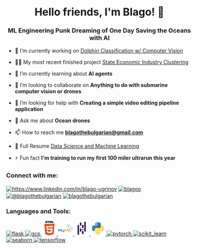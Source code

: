 <h1 align="center">Hello friends, I'm Blago! 👋</h1>
<h3 align="center">ML Engineering Punk Dreaming of One Day Saving the Oceans with AI</h3>

- 🔭 I’m currently working on [Dolphin Classification w/ Computer Vision](https://github.com/blagothebulgarian/dolphin-classification-CV)

- 👨‍💻 My most recent finished project [State Economic Industry Clustering](https://github.com/blagothebulgarian/State-Industry-Economic-Crisis-Modeling)

- 🌱 I’m currently learning about **AI agents**

- 👯 I’m looking to collaborate on **Anything to do with submarine computer vision or drones**

- 🤝 I’m looking for help with **Creating a simple video editing pipeline application**

- 💬 Ask me about **Ocean drones**

- 📫 How to reach me **blagothebulgarian@gmail.com**

- 📄 Full Resume [Data Science and Machine Learning](https://github.com/blagothebulgarian/blagothebulgarian/blob/main/Blago%20Resume%20.pdf)

- ⚡ Fun fact **I'm training to run my first 100 miler ultrarun this year**

<h3 align="left">Connect with me:</h3>
<p align="left">
<a href="https://linkedin.com/in/https://www.linkedin.com/in/blago-ugrinov" target="blank"><img align="center" src="https://raw.githubusercontent.com/rahuldkjain/github-profile-readme-generator/master/src/images/icons/Social/linked-in-alt.svg" alt="https://www.linkedin.com/in/blago-ugrinov" height="30" width="40" /></a>
<a href="https://kaggle.com/blagoo" target="blank"><img align="center" src="https://raw.githubusercontent.com/rahuldkjain/github-profile-readme-generator/master/src/images/icons/Social/kaggle.svg" alt="blagoo" height="30" width="40" /></a>
<a href="https://medium.com/@blagothebulgarian" target="blank"><img align="center" src="https://raw.githubusercontent.com/rahuldkjain/github-profile-readme-generator/master/src/images/icons/Social/medium.svg" alt="@blagothebulgarian" height="30" width="40" /></a>
<a href="https://www.hackerrank.com/blagothebulgarian" target="blank"><img align="center" src="https://raw.githubusercontent.com/rahuldkjain/github-profile-readme-generator/master/src/images/icons/Social/hackerrank.svg" alt="blagothebulgarian" height="30" width="40" /></a>
</p>

<h3 align="left">Languages and Tools:</h3>
<p align="left"> <a href="https://flask.palletsprojects.com/" target="_blank" rel="noreferrer"> <img src="https://www.vectorlogo.zone/logos/pocoo_flask/pocoo_flask-icon.svg" alt="flask" width="40" height="40"/> </a> <a href="https://cloud.google.com" target="_blank" rel="noreferrer"> <img src="https://www.vectorlogo.zone/logos/google_cloud/google_cloud-icon.svg" alt="gcp" width="40" height="40"/> </a> <a href="https://www.w3.org/html/" target="_blank" rel="noreferrer"> <img src="https://raw.githubusercontent.com/devicons/devicon/master/icons/html5/html5-original-wordmark.svg" alt="html5" width="40" height="40"/> </a> <a href="https://www.mysql.com/" target="_blank" rel="noreferrer"> <img src="https://raw.githubusercontent.com/devicons/devicon/master/icons/mysql/mysql-original-wordmark.svg" alt="mysql" width="40" height="40"/> </a> <a href="https://pandas.pydata.org/" target="_blank" rel="noreferrer"> <img src="https://raw.githubusercontent.com/devicons/devicon/2ae2a900d2f041da66e950e4d48052658d850630/icons/pandas/pandas-original.svg" alt="pandas" width="40" height="40"/> </a> <a href="https://www.python.org" target="_blank" rel="noreferrer"> <img src="https://raw.githubusercontent.com/devicons/devicon/master/icons/python/python-original.svg" alt="python" width="40" height="40"/> </a> <a href="https://pytorch.org/" target="_blank" rel="noreferrer"> <img src="https://www.vectorlogo.zone/logos/pytorch/pytorch-icon.svg" alt="pytorch" width="40" height="40"/> </a> <a href="https://scikit-learn.org/" target="_blank" rel="noreferrer"> <img src="https://upload.wikimedia.org/wikipedia/commons/0/05/Scikit_learn_logo_small.svg" alt="scikit_learn" width="40" height="40"/> </a> <a href="https://seaborn.pydata.org/" target="_blank" rel="noreferrer"> <img src="https://seaborn.pydata.org/_images/logo-mark-lightbg.svg" alt="seaborn" width="40" height="40"/> </a> <a href="https://www.tensorflow.org" target="_blank" rel="noreferrer"> <img src="https://www.vectorlogo.zone/logos/tensorflow/tensorflow-icon.svg" alt="tensorflow" width="40" height="40"/> </a> </p>
